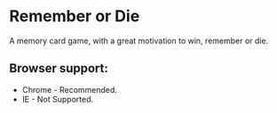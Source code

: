 # Remember or Die

A memory card game, with a great motivation to win, remember or die.

## Browser support:

* Chrome - Recommended.
* IE - Not Supported.
